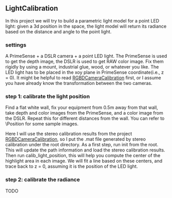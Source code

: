 ## LightCalibration ##

In this project we will try to build a parametric light model for a point LED light: given a 3d position in the space, the light model will return its radiance based on the distance and angle to the point light.

### settings ###

A PrimeSense + a DSLR camera + a point LED light. The PrimeSense is used to get the depth image, the DSLR is used to get RAW color image. Fix them rigidly by using a mount, industrial glue, wood, or whatever you like. The LED light has to be placed in the xoy plane in PrimeSense coordinate(i.e., z = 0). It might be helpful to read [RGBDCameraCalibration](https://github.com/dut09/RGBDCameraCalibration) first, or I assume you have already know the transformation between the two cameras.

### step 1: calibrate the light position ###

Find a flat white wall, fix your equipment from 0.5m away from that wall, take depth and color images from the PrimeSense, and a color image from the DSLR. Repeat this for different distances from the wall. You can refer to \Position for some sample images.

Here I will use the stereo calibration results from the project [RGBDCameraCalibration](https://github.com/dut09/RGBDCameraCalibration), so I put the .mat file generated by stereo calibration under the root directory. As a first step, run init from the root. This will update the path information and load the stereo calibration results. Then run calib_light_position, this will help you compute the center of the highlight area in each image. We will fit a line based on these centers, and trace back to z = 0, assuming it is the position of the LED light.

### step 2: calibrate the radiance ###

TODO